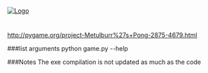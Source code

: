 [![Logo](http://i.imgur.com/FGIpYW6.png)](http://i.imgur.com)
#
http://pygame.org/project-Metulburr%27s+Pong-2875-4679.html

###list arguments
    python game.py --help

###Notes
The exe compilation is not updated as much as the code
